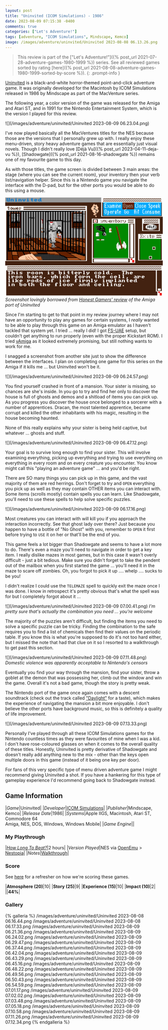 ```yaml
---
layout: post
title: "Uninvited (ICOM Simulations) - 1986"
date: 2023-08-09 07:15:38 -0400
comments: true
categories: ["Let's Adventure!"]
tags: [adventure, "ICOM Simulations", Mindscape, Kemco]
image: /images/adventure/uninvited/Uninvited 2023-08-08 06.13.26.png
---
```

> This review is part of the ["Let's Adventure!"]({% post_url 2021-07-28-adventure-games-1980-1999 %}) series. See all reviewed games sorted by rating [here]({% post_url 2021-08-08-adventure-games-1980-1999-sorted-by-score %}).
{: .prompt-info }

[Uninvited](https://en.wikipedia.org/wiki/Uninvited_(video_game)) is a black-and-white horror-themed point-and-click adventure game. It was originally developed for the Macintosh by ICOM Simulations released in 1986 by Mindscape as part of the MacVenture series.

The following year, a color version of the game was released for the Amiga and Atari ST, and in 1991 for the Nintendo Entertainment System, which is the version I played for this review.

![](/images/adventure/uninvited/Uninvited 2023-08-09 06.23.04.png)

I've now played basically all the MacVentures titles for the NES because those are the versions that I personally grew up with. I really enjoy these menu-driven, story heavy adventure games that are essentially just visual novels. Though I didn't really love [Déjà Vu]({% post_url 2023-04-11-deja-vu %}), [Shadowgate]({% post_url 2021-08-16-shadowgate %}) remains one of my favourite game to this day.

As with those titles, the game screen is divided between 3 main areas: the stage (where you can see the current room), your inventory then your verb list/navigation helper. Since this is a Nintendo game you navigate the interface with the D-pad, but for the other ports you would be able to do this using a mouse.

![](/images/adventure/uninvited/13.jpg)
_Screenshot lovingly borrowed from [Honest Gamers' review](http://www.honestgamers.com/6774/amiga/uninvited/review.html) of the Amiga port of Uninvited_

Since I'm starting to get to that point in my review journey where I may not have an opportunity to play any games for certain systems, I _really_ wanted to be able to play through this game on an Amiga emulator as I haven't tackled that system yet. I tried ... really I did! I got [FS-UAE](https://fs-uae.net/) setup, but couldn't get anything to run properly (even with the proper Kickstart ROM). I tried [vAmiga](https://dirkwhoffmann.github.io/vAmiga/) as it looked extremely promising, but still nothing wants to work for me.

I snagged a screenshot from another site just to show the difference between the interfaces. I plan on completing one game for this series on the Amiga if it kills me ... but Uninvited won't be it.

![](/images/adventure/uninvited/Uninvited 2023-08-09 06.24.57.png)

You find yourself crashed in front of a mansion. Your sister is missing, so chances are she's inside. In you go to try and find her only to discover the house is full of ghosts and demos and a shitload of items you can pick up. As you progress you discover the house once belonged to a sorcerer with a number of apprentices. Dracan, the most talented apprentice, became corrupt and killed the other inhabitants with his magic, resulting in the house becoming haunted.

None of this really explains why your sister is being held captive, but whatever ... ghosts and stuff.

![](/images/adventure/uninvited/Uninvited 2023-08-09 06.47.12.png)

Your goal is to survive long enough to find your sister. This will involve examining everything, picking up everything and trying to use everything on everything in every room and on every creature you encounter. You know might call this "playing an adventure game" ... and you'd be right.

There are SO many things you can pick up in this game, and the vast majority of them are red herrings. Don't forget to try and `OPEN` everything you pick up as well as they may contain OTHER items you can interact with. Some items (scrolls mostly) contain spells you can learn. Like Shadowgate, you'll need to use these spells to help solve specific puzzles.

![](/images/adventure/uninvited/Uninvited 2023-08-09 06.17.16.png)

Most creatures you can interact with will kill you if you approach the interaction incorrectly. See that ghost lady over there? Just because you happen to have a bottle of "No Ghost" with you, remember to `OPEN` it first before trying to `USE` it on her or that'll be the end of you.

This game feels a lot bigger than Shadowgate and seems to have a lot more to do. There's even a maze you'll need to navigate in order to get a key item. I really dislike mazes in most games, but in this case it wasn't overly difficult - just a bit tedious. Make sure you didn't forget to take the pendent out of the mailbox when you first started the game ... you'll need it in the maze to scare off zombies. Oh, you forgot to pick it up .... whelp .... sucks to be you!

I didn't realize I could use the `TELEMAZE` spell to quickly exit the maze once I was done. I know in retrospect it's pretty obvious that's what the spell was for but I completely forgot about it ...

![](/images/adventure/uninvited/Uninvited 2023-08-09 07.00.41.png)
_I'm pretty sure that's actually the combination you need ... you're welcome_

The majority of the puzzles aren't difficult, but finding the items you need to solve a specific puzzle can be tricky. Finding the combination to the safe requires you to find a list of chemicals then find their values on the periodic table. If you know this is what you're supposed to do it's not too hard either, but I missed the note that had that clue on it so I resorted to a walkthrough to get past this section.

![](/images/adventure/uninvited/Uninvited 2023-08-09 07.11.48.png)
_Domestic violence was apparently acceptable to Nintendo's censors_

Eventually you find your way through the mansion, find your sister, throw a goblet at the demon that was possessing her, climb out the window and win the game. Overall it's not a bad game, though the story is pretty weak.

The Nintendo port of the game once again comes with a descent soundtrack (check out the track called ["Daylight"](https://www.youtube.com/watch?v=sPu270Eoedc&list=PL25CE9EE664153901&index=2) for a taste), which makes the experience of navigating the mansion a bit more enjoyable. I don't believe the other ports have background music, so this is definitely a quality of life improvement.

![](/images/adventure/uninvited/Uninvited 2023-08-09 07.13.33.png)

Personally I've played through all these ICOM Simulations games for the Nintendo countless times as they were favourites of mine when I was a kid. I don't have rose-coloured glasses on when it comes to the overall quality of these titles. Honestly, Uninvited is pretty derivative of Shadowgate and doesn't really add anything new to the mix - other than the keys open multiple doors in this game (instead of it being one key per door).

For fans of this very specific type of menu driven adventure game I might recommend giving Uninvited a shot. If you have a hankering for this type of gameplay experience I'd recommend going back to Shadowgate instead.

## Game Information

|*Game*|Uninvited|
|*Developer*|[ICOM Simulations](https://en.wikipedia.org/wiki/ICOM_Simulations)|
|*Publisher*|Mindscape, Kemco|
|*Release Date*|1986|
|*Systems*|Apple IIGS, Macintosh, Atari ST, Commodore 64<br>Amiga, NES, DOS, Windows, Windows Mobile|
|*Game Engine*||

### My Playthrough

|[*How Long To Beat?*](https://howlongtobeat.com/game/13050)|2 hours|
|*Version Played*|NES via [OpenEmu](http://openemu.org/) > [Nestopia](https://nestopia.sourceforge.net/)|
|*Notes*|[Walkthrough](https://www.ign.com/articles/2002/06/21/uninvited-walkthroughfaq-362946)|

### Score

See [here](https://www.alexbevi.com/blog/2021/07/28/adventure-games-1980-1999/#scoring) for a refresher on how we're scoring these games.

|**Atmosphere (20)**|10|
|**Story (25)**|9|
|**Experience (15)**|10|
|**Impact (10)**|2|
||**44%**|

### Gallery

{% galleria %}
/images/adventure/uninvited/Uninvited 2023-08-08 06.16.44.png
/images/adventure/uninvited/Uninvited 2023-08-08 06.17.33.png
/images/adventure/uninvited/Uninvited 2023-08-09 06.21.36.png
/images/adventure/uninvited/Uninvited 2023-08-09 06.24.02.png
/images/adventure/uninvited/Uninvited 2023-08-09 06.29.47.png
/images/adventure/uninvited/Uninvited 2023-08-09 06.37.44.png
/images/adventure/uninvited/Uninvited 2023-08-09 06.42.04.png
/images/adventure/uninvited/Uninvited 2023-08-09 06.43.29.png
/images/adventure/uninvited/Uninvited 2023-08-09 06.45.16.png
/images/adventure/uninvited/Uninvited 2023-08-09 06.48.22.png
/images/adventure/uninvited/Uninvited 2023-08-09 06.49.56.png
/images/adventure/uninvited/Uninvited 2023-08-09 06.50.43.png
/images/adventure/uninvited/Uninvited 2023-08-09 06.54.59.png
/images/adventure/uninvited/Uninvited 2023-08-09 07.01.17.png
/images/adventure/uninvited/Uninvited 2023-08-09 07.02.02.png
/images/adventure/uninvited/Uninvited 2023-08-09 07.03.48.png
/images/adventure/uninvited/Uninvited 2023-08-09 07.05.18.png
/images/adventure/uninvited/Uninvited 2023-08-09 07.10.58.png
/images/adventure/uninvited/Uninvited 2023-08-09 07.11.26.png
/images/adventure/uninvited/Uninvited 2023-08-09 07.12.34.png
{% endgalleria %}